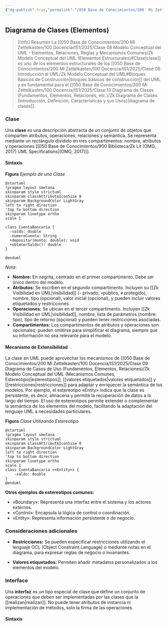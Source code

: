 ```yaml
---
{"dg-publish":true,"permalink":"/050 Base de Conocimientos/200  Mi Zettelkasten/100 Docencia/IS1/2025/Clase 13 Diagrama de Clases (Fundamentos, Elementos, Relaciones, etc.)/Zk Diagrama de Clases (Elementos)/","tags":["digitalGarden","diagramaDeClases"]}
---
```


## Diagrama de Clases (Elementos)

> [!info]  Resumen
> La [[050 Base de Conocimientos/200  Mi Zettelkasten/100 Docencia/IS1/2025/Clase 08 Modelo Conceptual del UML - Elementos, Relaciones, Reglas y Mecanismos Comunes/Zk Modelo Conceptual del UML (Elementos Estructurales)#Clase\|clase]] es uno de los elementos estructurales de los [[050 Base de Conocimientos/200  Mi Zettelkasten/100 Docencia/IS1/2025/Clase 06 Introducción al UML/Zk Modelo Conceptual del UML#Bloques Básicos de Construcción\|bloques básicos de construcción]] del UML y es fundamental para el [[050 Base de Conocimientos/200  Mi Zettelkasten/100 Docencia/IS1/2025/Clase 13 Diagrama de Clases (Fundamentos, Elementos, Relaciones, etc.)/Zk Diagrama de Clases (Introducción, Definición, Características y sus Usos)\|diagrama de clases]].

### Clase

Una **clase** es una descripción abstracta de un conjunto de objetos que comparten atributos, operaciones, relaciones y semántica. Se representa mediante un rectángulo dividido en tres compartimentos: nombre, atributos y operaciones [[050 Base de Conocimientos/900 Biblioteca/Zk Lit (OMG, 2017) UML Specifications\|(OMG, 2017)]].

#### Sintaxis

**Figura**
_Ejemplo de una Clase_
```plantuml
@startuml 
!pragma layout smetana
skinparam style strictuml
skinparam classAttributeIconSize 0
skinparam BackgroundColor LightGray
left to right direction
'top to bottom direction
skinparam linetype ortho
scale 1

class CuentaBancaria {
  -saldo: double
  -numeroCuenta: String
  +depositar(monto: double): void
  +obtenerSaldo(): double
}

@enduml
```
_Nota_:
- **Nombre:** En negrita, centrado en el primer compartimento. Debe ser único dentro del modelo.
- **Atributos:** Se escriben en el segundo compartimento. Incluyen su [[Zk Visibilidad en UML\|visibilidad]] (`-` privado, `+`público, `#` protegido), nombre, tipo (opcional), valor inicial (opcional), y pueden incluir valores etiquetados y restricciones.
- **Operaciones:** Se ubican en el tercer compartimento. Incluyen [[Zk Visibilidad en UML\|visibilidad]], nombre, lista de parámetros (nombre: tipo), tipo de retorno (opcional) y pueden tener restricciones asociadas.
- **Compartimentos:** Los compartimentos de atributos y operaciones son opcionales; pueden omitirse para simplificar el diagrama, siempre que su información no sea relevante para el modelo.

#### Mecanismo de Extensibilidad

La clase en UML puede aprovechar los mecanismos de [[050 Base de Conocimientos/200  Mi Zettelkasten/100 Docencia/IS1/2025/Clase 09 Diagrama de Casos de Uso (Fundamentos, Elementos, Relaciones)/Zk Modelo Conceptual del UML (Mecanismos Comunes, Estereotipo)\|estereotipos]], [[valores etiquetados\|valores etiquetados]] y [[restricciones\|restricciones]] para adaptar y enriquecer la semántica de los modelos. Por ejemplo, el estereotipo «Entity» indica que la clase es persistente, es decir, almacena y permite la recuperación de datos a lo largo del tiempo. El uso de estereotipos permite extender o complementar la semántica de los elementos del modelo, facilitando la adaptación del lenguaje UML a necesidades particulares.

**Figura**
_Clase Utilizando Estereotipo_
```plantuml
@startuml
!pragma layout smetana
skinparam style strictuml
skinparam classAttributeIconSize 0
skinparam BackgroundColor LightGray
left to right direction
'top to bottom direction
skinparam linetype ortho
scale 1
class CuentaBancaria <<Entity>> {
	-saldo: double
} 
@enduml
```

**Otros ejemplos de estereotipos comunes:**
- «Boundary»: Representa una interfaz entre el sistema y los actores externos.
- «Control»: Encapsula la lógica de control o coordinación.
- «Entity»: Representa información persistente o de negocio.

### Consideraciones adicionales

- **Restricciones:** Se pueden especificar restricciones utilizando el lenguaje OCL (Object Constraint Language) o mediante notas en el diagrama, para expresar reglas de negocio o invariantes.

- **Valores etiquetados:** Permiten añadir metadatos personalizados a los elementos del modelo.


### Interface

Una **interfaz** es un tipo especial de clase que define un conjunto de operaciones que deben ser implementadas por las clases que la [[realizan\|realizan]]. No puede tener atributos de instancia ni implementación de métodos, solo la firma de las operaciones.

#### Sintaxis